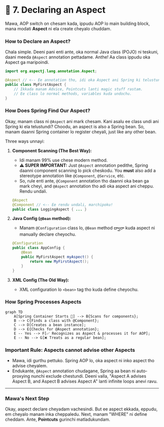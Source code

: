 # 📜 7. Declaring an Aspect

Mawa, AOP switch on chesam kada, ippudu AOP lo main building block, mana modati **Aspect** ni ela create cheyalo chuddam.

### How to Declare an Aspect?

Chala simple. Deeni pani enti ante, oka normal Java class (POJO) ni teskuni, daani meeda `@Aspect` annotation pettadame. Anthe! Aa class ippudu oka Aspect ga maripoindi.

```java
import org.aspectj.lang.annotation.Aspect;

@Aspect // <-- Ee annotation tho, idi oka Aspect ani Spring ki telustundi.
public class MyFirstAspect {
    // Ikkada manam Advice, Pointcuts lanti magic stuff rastam.
    // Ee class lo normal methods, variables kuda undochu.
}
```

### How Does Spring Find Our Aspect?

Okay, manam class ni `@Aspect` ani mark chesam. Kani asalu ee class undi ani Spring ki ela telustundi? Choodu, an aspect is also a Spring bean. So, manam daanni Spring container lo register cheyali, just like any other bean.

Three ways unnayi:

1.  **Component Scanning (The Best Way):**
    *   Idi manam 99% use chese modern method.
    *   **⚠️ SUPER IMPORTANT:** Just `@Aspect` annotation pedithe, Spring daanni component scanning lo pick cheskodu. You **must** also add a stereotype annotation like `@Component`, `@Service`, etc.
    *   So, rule enti ante, `@Component` annotation tho daanni oka bean ga mark cheyi, and `@Aspect` annotation tho adi oka aspect ani cheppu. Rendu undali.

    ```java
    @Aspect
    @Component // <-- Ee rendu undali, marchipoku!
    public class LoggingAspect { ... }
    ```

2.  **Java Config (`@Bean` method):**
    *   Manam `@Configuration` class lo, `@Bean` method ద్వారా kuda aspect ni manually declare cheyochu.

    ```java
    @Configuration
    public class AppConfig {
        @Bean
        public MyFirstAspect myAspect() {
            return new MyFirstAspect();
        }
    }
    ```

3.  **XML Config (The Old Way):**
    *   XML configuration lo `<bean>` tag tho kuda define cheyochu.

### How Spring Processes Aspects

```mermaid
graph TD
    A[Spring Container Starts 🚀] --> B{Scans for components};
    B --> C{Finds a class with @Component};
    C --> D[Creates a bean instance];
    D --> E{Checks for @Aspect annotation};
    E -- Yes --> F[✅ Recognizes as Aspect & processes it for AOP];
    E -- No --> G[❌ Treats as a regular bean];
```

### Important Rule: Aspects cannot advise other Aspects

*   Mawa, idi gurthu pettuko. Spring AOP lo, oka aspect ni inko aspect tho advise cheyalem.
*   Endukante, `@Aspect` annotation chudagane, Spring aa bean ni auto-proxying nunchi exclude chestundi. Deeni valla, "Aspect A advises Aspect B, and Aspect B advises Aspect A" lanti infinite loops anevi ravu.

---
### Mawa's Next Step
Okay, aspect declare cheyadam vachesindi. But ee aspect ekkada, eppudu, em cheyalo manam inka cheppaledu. Next, manam "WHERE" ni define cheddam. Ante, **Pointcuts** gurinchi matladukundam.
